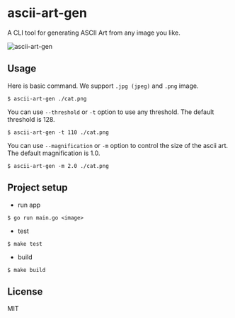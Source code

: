 # ascii-art-gen

A CLI tool for generating ASCII Art from any image you like.

![ascii-art-gen](https://github.com/ayanami77/ascii-art-gen/assets/107479598/31ac8872-90d0-4a59-a99a-ae4e9d6587df)

## Usage

Here is basic command. We support `.jpg (jpeg)` and `.png` image.

```
$ ascii-art-gen ./cat.png
```

You can use `--threshold` or `-t` option to use any threshold. The default threshold is 128.

```
$ ascii-art-gen -t 110 ./cat.png
```

You can use `--magnification` or `-m` option to control the size of the ascii art. The default magnification is 1.0.

```
$ ascii-art-gen -m 2.0 ./cat.png
```

## Project setup

- run app
```
$ go run main.go <image>
```

- test
```
$ make test
```

- build
```
$ make build
```

## License

MIT
